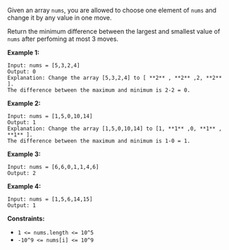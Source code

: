 Given an array `nums`, you are allowed to choose one element of `nums` and
change it by any value in one move.

Return the minimum difference between the largest and smallest value of `nums`
after perfoming at most 3 moves.



**Example 1:**

    
    
    Input: nums = [5,3,2,4]
    Output: 0
    Explanation: Change the array [5,3,2,4] to [ **2** , **2** ,2, **2** ].
    The difference between the maximum and minimum is 2-2 = 0.

**Example 2:**

    
    
    Input: nums = [1,5,0,10,14]
    Output: 1
    Explanation: Change the array [1,5,0,10,14] to [1, **1** ,0, **1** , **1** ]. 
    The difference between the maximum and minimum is 1-0 = 1.
    

**Example 3:**

    
    
    Input: nums = [6,6,0,1,1,4,6]
    Output: 2
    

**Example 4:**

    
    
    Input: nums = [1,5,6,14,15]
    Output: 1
    



**Constraints:**

  * `1 <= nums.length <= 10^5`
  * `-10^9 <= nums[i] <= 10^9`

